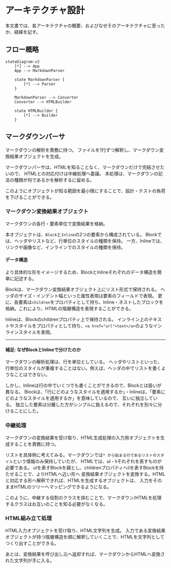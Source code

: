 # アーキテクチャ設計

本文書では、各アーキテクチャの概要、およびなぜそのアーキテクチャに至ったか、経緯を記す。

## フロー概略


```{mermaid}
stateDiagram-v2
    [*] --> App
    App --> MarkdownParser
  
    state MarkdownParser {
        [*] --> Parser
    }
    
    MarkdownParser --> Converter
    Converter --> HTMLBuilder
    
    state HTMLBuilder {
        [*] --> Builder
    }
```

## マークダウンパーサ

マークダウンの解析を責務に持つ。
ファイルを1行ずつ解釈し、マークダウン変換結果オブジェクトを生成。

マークダウンパーサは、HTMLを知ることなく、マークダウンだけで完結させたいので、
HTMLとの対応付けは中継処理へ委譲。
本処理は、マークダウンの記法の種類が何であるかを解析するに留める。

このようにオブジェクトが知る範囲を最小限にすることで、設計・テストの負荷を下げることができる。

### マークダウン変換結果オブジェクト

マークダウンの各行・要素単位で変換結果を格納。

本オブジェクトは、`Block`と`Inline`の2つの要素から構成されている。
Blockでは、ヘッダやリストなど、行単位のスタイルの種類を保持。
一方、Inlineでは、リンクや画像など、インラインでのスタイルの種類を保持。

#### データ構造

より具体的な形をイメージするため、BlockとInlineそれぞれのデータ構造を簡単に記述する。

Blockは、マークダウン変換結果オブジェクト上にリスト形式で保持される。
ヘッダのサイズ・インデント幅といった属性表現は要素のフィールドで表現。
更に、各要素は`children`をプロパティとして持ち、Inline・ネストしたブロックを格納。これにより、HTMLの階層構造を表現することができる。

Inlineは、Blockのchildrenプロパティ上で保持される。
インライン上のテキストやスタイルをプロパティとして持ち、`<a href="url">text</a>`のようなインラインスタイルを表現。

---

#### 補足: なぜBlockとInlineで分けたのか

マークダウンの解析処理は、行を単位としている。
ヘッダやリストといった、行単位のスタイルが重複することはない。例えば、ヘッダの中でリストを書くようなことはできない。

しかし、Inlineは行の中でいくつでも書くことができるので、Blockとは扱いが異なる。
Blockは、「行にどのようなスタイルを適用するか」・Inlineは、「要素にどのようなスタイルを適用するか」を意味しているので、
互いに独立している。
独立した要素は分離した方がシンプルに扱えるので、それぞれを別々に分けることにした。


### 中継処理

マークダウンの変換結果を受け取り、HTML生成処理の入力用オブジェクトを生成することを責務に持つ。

リストを具体例に考えてみる。マークダウンでは`* から始まる行であるリストのスタイル`という情報のみ保持していたが、
HTMLでは、ul・liそれぞれを表すものが必要である。
ulを表すBlockを親とし、childrenプロパティへliを表すBlockを持たせることで、よりHTMLへ近い形へ
変換結果オブジェクトを変換する。HTMLと対応する形へ解釈できれば、HTMLを生成するオブジェクトは、
入力をそのままHTMLのツリーへマッピングできるようになる。

このように、中継する役割のクラスを挟むことで、マークダウン/HTMLを処理するクラスはお互いのことを知る必要がなくなる。


### HTML組み立て処理

HTML入力オブジェクトを受け取り、HTML文字列を生成。
入力である変換結果オブジェクトが持つ階層構造を順に解釈していくことで、HTMLを文字列としてつくり出すことができる。

あとは、変換結果を呼び出し元へ返却すれば、マークダウンからHTMLへ変換された文字列が手に入る。
